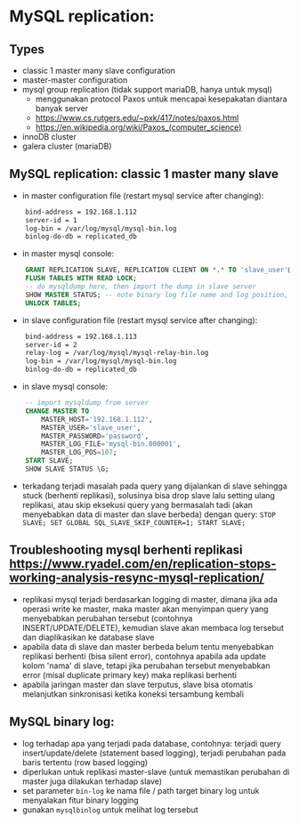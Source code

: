 # MySQL replication:

## Types
- classic 1 master many slave configuration
- master-master configuration
- mysql group replication (tidak support mariaDB, hanya untuk mysql)
    - menggunakan protocol Paxos untuk mencapai kesepakatan diantara banyak server
    - https://www.cs.rutgers.edu/~pxk/417/notes/paxos.html
    - https://en.wikipedia.org/wiki/Paxos_(computer_science)
- innoDB cluster
- galera cluster (mariaDB)

## MySQL replication: classic 1 master many slave
- in master configuration file (restart mysql service after changing):
```bash
    bind-address = 192.168.1.112
    server-id = 1
    log-bin = /var/log/mysql/mysql-bin.log
    binlog-do-db = replicated_db
```
- in master mysql console:
```sql
    GRANT REPLICATION SLAVE, REPLICATION CLIENT ON *.* TO 'slave_user'@'%' IDENTIFIED BY 'password'; FLUSH PRIVILEGES;
    FLUSH TABLES WITH READ LOCK;
    -- do mysqldump here, then import the dump in slave server
    SHOW MASTER STATUS; -- note binary log file name and log position, then do mysqldump
    UNLOCK TABLES;
```
- in slave configuration file (restart mysql service after changing):
```bash
    bind-address = 192.168.1.113
    server-id = 2
    relay-log = /var/log/mysql/mysql-relay-bin.log
    log-bin = /var/log/mysql/mysql-bin.log
    binlog-do-db = replicated_db
```
- in slave mysql console:
```sql
    -- import mysqldump from server
    CHANGE MASTER TO 
        MASTER_HOST='192.168.1.112',
        MASTER_USER='slave_user', 
        MASTER_PASSWORD='password', 
        MASTER_LOG_FILE='mysql-bin.000001', 
        MASTER_LOG_POS=107;
    START SLAVE;
    SHOW SLAVE STATUS \G;
```
- terkadang terjadi masalah pada query yang dijalankan di slave sehingga stuck (berhenti replikasi), solusinya bisa drop slave lalu setting ulang replikasi, atau skip eksekusi query yang bermasalah tadi (akan menyebabkan data di master dan slave berbeda) dengan query: ```STOP SLAVE; SET GLOBAL SQL_SLAVE_SKIP_COUNTER=1; START SLAVE;```

## Troubleshooting mysql berhenti replikasi https://www.ryadel.com/en/replication-stops-working-analysis-resync-mysql-replication/
- replikasi mysql terjadi berdasarkan logging di master, dimana jika ada operasi write ke master, maka master akan menyimpan query yang menyebabkan perubahan tersebut (contohnya INSERT/UPDATE/DELETE), kemudian slave akan membaca log tersebut dan diaplikasikan ke database slave
- apabila data di slave dan master berbeda belum tentu menyebabkan replikasi berhenti (bisa silent error), contohnya apabila ada update kolom 'nama' di slave, tetapi jika perubahan tersebut menyebabkan error (misal duplicate primary key) maka replikasi berhenti
- apabila jaringan master dan slave terputus, slave bisa otomatis melanjutkan sinkronisasi ketika koneksi tersambung kembali
 
## MySQL binary log:
- log terhadap apa yang terjadi pada database, contohnya: terjadi query insert/update/delete (statement based logging), terjadi perubahan pada baris tertentu (row based logging)
- diperlukan untuk replikasi master-slave (untuk memastikan perubahan di master juga dilakukan terhadap slave)
- set parameter ```bin-log``` ke nama file / path target binary log untuk menyalakan fitur binary logging
- gunakan ```mysqlbinlog``` untuk melihat log tersebut

